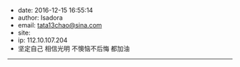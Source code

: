 - date: 2016-12-15 16:55:14
- author: Isadora
- email: tata13chao@sina.com
- site: 
- ip: 112.10.107.204
- 坚定自己 相信光明 不懊恼不后悔 都加油
- - - - - - - - - - - - - - - -
